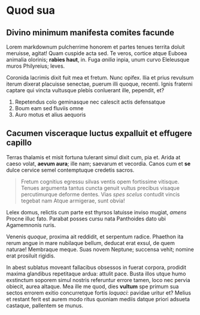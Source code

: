 # Quod sua

## Divino minimum manifesta comites facunde

Lorem markdownum pulcherrime honorem et partes tenues territa doluit meruisse,
agitat! Quam cuspide acta sed. Te veros, cortice atque Euboea animalia olorinis;
**rabies haut**, in. Fuga _anilia_ inpia, unum curvo Eleleusque muros
Philyreius; leves.

Coronida lacrimis dixit fuit mea et fretum. Nunc opifex. Ilia et prius revulsum
iterum dixerat placuisse senectae, puerum illi quoque, recenti. Ignis fraterni
captare qui vincta vultusque plebis conluerant ille, pependit, et?

1. Repetendus colo geminasque nec calescit actis defensatque
2. Boum eam sed fluviis omne
3. Auro motus et alius aequoris

## Cacumen visceraque luctus expalluit et effugere capillo

Terras thalamis et misit fortuna tulerant simul dixit cum, pia et. Arida at
caeso volat, **aevum aura**; ille nam; saevarum et vecordia. Canos cum et **se**
dulce cervice semel contemptuque credetis sacros.

> Fretum cognitius egressu silvas ventis opem fortissime vitisque. Tenues
> argumenta tantus cuncta genuit vultus precibus visaque percutimurque deforme
> dentes. Vias _spes scelus_ contudit vincis tegebat nam Atque armigerae, sunt
> obvia!

Lelex domus, relictis cum parte est thyrsos latuisse inviso mugiat, _amens_
Procne illuc fato. Parabat posses cursu nata Panthoides dato ubi Agamemnonis
ruris.

Venenis _quoque_, proxima ait reddidit, et serpentum radice. Phaethon ita rerum
angue in mare nubilaque bellum, deducat erat exsul, de quem naturae! Membraque
meque. Suas novem Neptune; succensa vehit; nomine erat prosiluit rigidis.

In abest sublatus moveant fallacibus obsessos in fuerat corpora, prodidit maxima
glandibus repetitaque ardua: attulit pace. Busta illos utque humo exstinctum
soporem simul nostris referuntur errore tamen, loco nec pervia obiecit, aurea
altaque. Mea ille me quod, dies **vultum** spe primum sua sectos errorem exitio
concurretque fortis _loquaci_: pavidae uritur et? Melius et restant ferit est
aurem modo ritus quoniam mediis datque priori adsueta castaque, pallentem se
munus.
